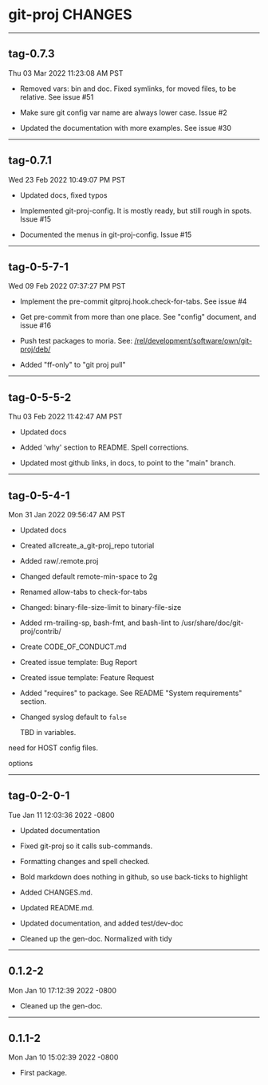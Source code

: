 # git-proj CHANGES

[//]: # (The CHANGES.html is generated from this file. Usually pod is used for formatting.)

----------

## tag-0.7.3

Thu 03 Mar 2022 11:23:08 AM PST

* Removed vars: bin and doc. Fixed symlinks, for moved files, to be relative. See issue #51

* Make sure git config var name are always lower case. Issue #2

* Updated the documentation with more examples. See  issue #30

----------

## tag-0.7.1

Wed 23 Feb 2022 10:49:07 PM PST

* Updated docs, fixed typos

* Implemented git-proj-config. It is mostly ready, but still rough in spots. Issue #15

* Documented the menus in git-proj-config. Issue #15

----------

## tag-0-5-7-1

Wed 09 Feb 2022 07:37:27 PM PST

* Implement the pre-commit gitproj.hook.check-for-tabs. See issue #4

* Get pre-commit from more than one place. See "config" document, and issue #16

* Push test packages to moria. See: [/rel/development/software/own/git-proj/deb/](https://moria.whyayh.com/rel/development/software/own/git-proj/deb/)

* Added "ff-only" to "git proj pull"

----------

## tag-0-5-5-2

Thu 03 Feb 2022 11:42:47 AM PST

* Updated docs

* Added 'why' section to README. Spell corrections.

* Updated most github links, in docs, to point to the "main" branch.

----------

## tag-0-5-4-1

Mon 31 Jan 2022 09:56:47 AM PST

* Updated docs

* Created allcreate_a_git-proj_repo tutorial

* Added raw/.remote.proj

* Changed default remote-min-space to 2g

* Renamed allow-tabs to check-for-tabs

* Changed: binary-file-size-limit to binary-file-size

* Added rm-trailing-sp, bash-fmt, and bash-lint to
      /usr/share/doc/git-proj/contrib/

* Create CODE_OF_CONDUCT.md

* Created issue template: Bug Report

* Created issue template: Feature Request

* Added "requires" to package. See README "System requirements"
    section.

* Changed syslog default to `false`

  TBD in variables.

need for HOST config files.

  options

----------

## tag-0-2-0-1

Tue Jan 11 12:03:36 2022 -0800

* Updated documentation

* Fixed git-proj so it calls sub-commands.

* Formatting changes and spell checked.

* Bold markdown does nothing in github, so use back-ticks to highlight

* Added CHANGES.md.

* Updated README.md.

* Updated documentation, and added test/dev-doc

* Cleaned up the gen-doc. Normalized with tidy

----------

## 0.1.2-2

Mon Jan 10 17:12:39 2022 -0800

* Cleaned up the gen-doc.

----------

## 0.1.1-2

Mon Jan 10 15:02:39 2022 -0800

* First package.
